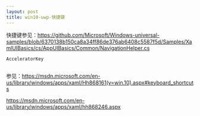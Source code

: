 ```yaml
---
layout: post
title: win10-uwp-快捷键 
---
```

快捷键参见：https://github.com/Microsoft/Windows-universal-samples/blob/6370138b150ca8a34ff86de376ab6408c5587f5d/Samples/XamlUIBasics/cs/AppUIBasics/Common/NavigationHelper.cs

```
AcceleratorKey


```

参见：https://msdn.microsoft.com/en-us/library/windows/apps/xaml/Hh868161(v=win.10).aspx#keyboard_shortcuts

https://msdn.microsoft.com/en-us/library/windows/apps/xaml/hh868246.aspx
